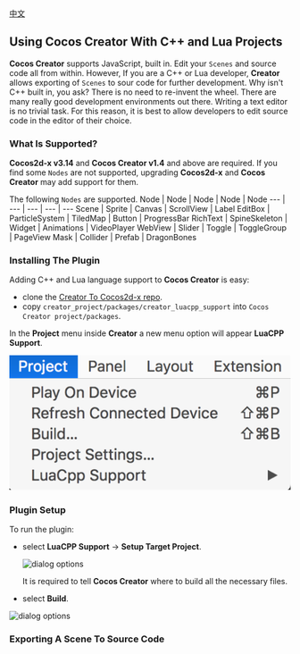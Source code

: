 <div class="langs">
  <a href="#" class="btn" onclick="toggleLanguage()">中文</a>
</div>

## Using Cocos Creator With C++ and Lua Projects
__Cocos Creator__ supports JavaScript, built in. Edit your `Scenes` and source code all from within. However, If you are a C++ or Lua developer, __Creator__ allows exporting of `Scenes` to sour code for further development. Why isn't C++ built in, you ask? There is no need to re-invent the wheel. There are many really good development environments out there. Writing a text editor is no trivial task. For this reason, it is best to allow developers to edit source code in the editor of their choice.

### What Is Supported?
__Cocos2d-x v3.14__ and __Cocos Creator v1.4__ and above are required. If you find some `Nodes` are not supported, upgrading __Cocos2d-x__ and __Cocos Creator__ may add support for them.

The following `Nodes` are supported.
Node | Node | Node | Node | Node
--- | --- | --- | --- | ---
Scene | Sprite | Canvas | ScrollView | Label
EditBox | ParticleSystem | TiledMap | Button | ProgressBar
RichText | SpineSkeleton | Widget | Animations | VideoPlayer
WebView | Slider | Toggle | ToggleGroup | PageView
Mask | Collider | Prefab | DragonBones

### Installing The Plugin
Adding C++ and Lua language support to __Cocos Creator__ is easy:

* clone the [Creator To Cocos2d-x repo](https://github.com/cocos2d/creator_to_cocos2dx).
* copy `creator_project/packages/creator_luacpp_support` into `Cocos Creator project/packages`.

In the __Project__ menu inside __Creator__ a new menu option will appear
__LuaCPP Support__.

![](creator_to_cocos2dx-img/project_menu.png "project menu")

### Plugin Setup
To run the plugin:

* select __LuaCPP Support__ -> __Setup Target Project__.

  ![](creator_to_cocos2dx-img/dialog_options.png "dialog options")

  It is required to tell __Cocos Creator__ where to build all the necessary files.

* select __Build__. 

![](creator_to_cocos2dx-img/dialog_options.png "dialog options")



### Exporting A Scene To Source Code


###
